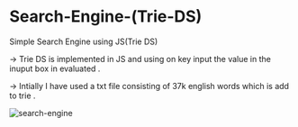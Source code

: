 # Search-Engine-(Trie-DS)
Simple Search Engine using JS(Trie DS)


  -> Trie DS is implemented in JS and using on key input the value in the inuput box in evaluated .
  
  
  -> Intially I have used a txt file consisting of 37k english words which is add to trie .

  
  
![search-engine](https://user-images.githubusercontent.com/54505967/84342575-849bd900-abc3-11ea-9947-561abd797d95.gif)
  
